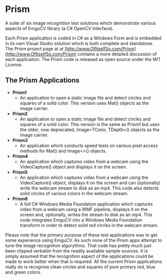 # Prism
A suite of six image recognition test solutions which demonstrate various aspects of EmguCV library (a C# OpenCV Interface).

Each Prism application is coded in C# as a Windows Form and is embedded in its own Visual Studio solution which is both complete and standalone. The Prism project page at at [http://www.OfItselfSo.com/Prism](http://www.OfItselfSo.com/Prism) contains a more detailed discussion of each application. The Prism code is released as open source under the MIT License.

## The Prism Applications

- **Prism1**
    - An application to open a static image file and detect circles and squares of a solid color. This version uses Mat() objects as the image carrier. 
- **Prism2**
    - An application to open a static image file and detect circles and squares of a solid color. This version is the same as Prism1 but uses the older, now deprecated, Image<TColor, TDepth>() objects as the image carrier. 
- **Prism3**
    - An application which conducts speed tests on various pixel access methods for Mat() and Image<>() objects. 
- **Prism4**
    - An application which captures video from a webcam using the VideoCapture() object and displays it on the screen. 
- **Prism5**
    - An application which captures video from a webcam using the VideoCapture() object, displays it on the screen and can (optionally) write the webcam stream to disk as an mp4. This code also detects solid circles of various colors in the webcam stream. 
- **Prism6**
    - A full C# Windows Media Foundation application which captures video from a webcam using a WMF pipeline, displays it on the screen and, optionally, writes the stream to disk as an mp4. This code integrates EmguCV into a Windows Media Foundation transform in order to detect solid red circles in the webcam stream. 			

Please note that the primary purpose of these test applications was to get some experience using EmguCV. As such none of the Prism apps attempt to tune the image recognition algorythms. That code has pretty much just been clipped verbatim from the readily available sample sources. It is simply assumed that the recognition aspect of the applications could be made to work better when that is required. All the current Prism applications really do is recognise clean circles and squares of pure primary red, blue and green colors. 

